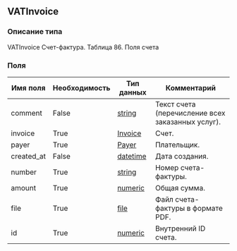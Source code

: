 
## VATInvoice

### Описание типа
VATInvoice
Счет-фактура.
Таблица 86. Поля счета


### Поля

| Имя поля | Необходимость | Тип данных | Комментарий |
|---|---|---|---|
|comment|False|[string](/docs/types/string.md)|Текст счета (перечисление всех заказанных услуг).<br/>|
|invoice|True|[Invoice](/docs/types/Invoice.md)|Счет. <br/>|
|payer|True|[Payer](/docs/types/Payer.md)|Плательщик.<br/>|
|created_at|False|[datetime](/docs/types/datetime.md)|Дата создания.<br/>|
|number|True|[string](/docs/types/string.md)|Номер счета-фактуры.<br/>|
|amount|True|[numeric](/docs/types/numeric.md)|Общая сумма.<br/>|
|file|True|[file](/docs/types/file.md)|Файл счета-фактуры в формате PDF.<br/>|
|id|True|[numeric](/docs/types/numeric.md)|Внутренний ID счета.<br/>|
